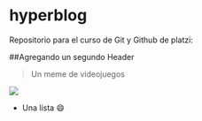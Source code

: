 # hyperblog
Repositorio para el curso de Git y Github de platzi:

##Agregando un segundo Header

> Un meme de videojuegos

![](https://i.imgur.com/dLvXZJx.jpeg "")
* Una lista
:smile:


